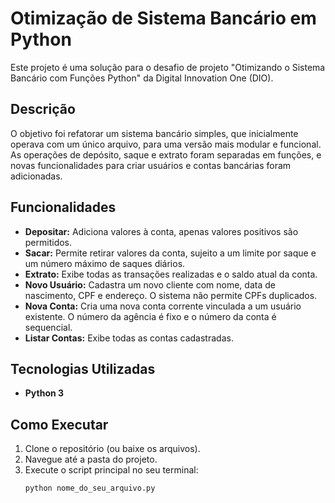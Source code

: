 # Otimização de Sistema Bancário em Python

Este projeto é uma solução para o desafio de projeto "Otimizando o Sistema Bancário com Funções Python" da Digital Innovation One (DIO).

## Descrição

O objetivo foi refatorar um sistema bancário simples, que inicialmente operava com um único arquivo, para uma versão mais modular e funcional. As operações de depósito, saque e extrato foram separadas em funções, e novas funcionalidades para criar usuários e contas bancárias foram adicionadas.

## Funcionalidades

- **Depositar:** Adiciona valores à conta, apenas valores positivos são permitidos.
- **Sacar:** Permite retirar valores da conta, sujeito a um limite por saque e um número máximo de saques diários.
- **Extrato:** Exibe todas as transações realizadas e o saldo atual da conta.
- **Novo Usuário:** Cadastra um novo cliente com nome, data de nascimento, CPF e endereço. O sistema não permite CPFs duplicados.
- **Nova Conta:** Cria uma nova conta corrente vinculada a um usuário existente. O número da agência é fixo e o número da conta é sequencial.
- **Listar Contas:** Exibe todas as contas cadastradas.

## Tecnologias Utilizadas

- **Python 3**

## Como Executar

1. Clone o repositório (ou baixe os arquivos).
2. Navegue até a pasta do projeto.
3. Execute o script principal no seu terminal:
   ```bash
   python nome_do_seu_arquivo.py
